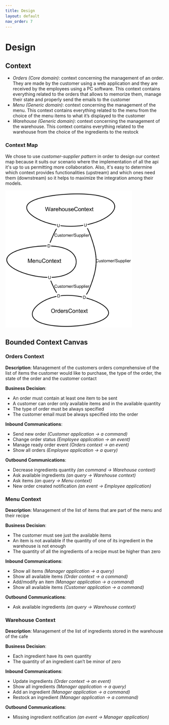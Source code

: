 ```yaml
---
title: Design
layout: default
nav_order: 7
---
```

# Design

## Context
* *Orders (Core domain)*: context concerning the management of an order. 
They are made by the customer using a web application and they are received by the employees using a PC software.
This context contains everything related to the orders that allows to memorize them, manage their state and properly send the emails to the customer
* *Menu (Generic domain)*: context concerning the management of the menu. 
This context contains everything related to the menu from the choice of the menu items to what it’s displayed to the customer
* *Warehouse (Generic domain)*: context concerning the management of the warehouse. 
This context contains everything related to the warehouse from the choice of the ingredients to the restock

### Context Map
We chose to use *customer-supplier pattern* in order to design our context map because it suits our scenario where the implementation of all the api it's up to us permitting more collaboration. Also, it's easy to determine which context provides functionalities (upstream) and which ones need them (downstream) so it helps to maximize the integration among their models. 

<img src="resources/images/Context%20Map.png" width="400">

## Bounded Context Canvas
### Orders Context
**Description**: Management of the customers orders comprehensive of the list of items the customer would like to purchase, the type of the order, the state of the order and the customer contact  
  
**Business Decision**:
* An order must contain at least one item to be sent
* A customer can order only available items and in the available quantity
* The type of order must be always specified
* The customer email must be always specified into the order  

**Inbound Communications**:
* Send new order *(Customer application → a command)*
* Change order status *(Employee application → an event)*
* Manage ready order event *(Orders context → an event)*
* Show all orders *(Employee application → a query)*  

**Outbound Communications**:
* Decrease ingredients quantity *(an command → Warehouse context)*
* Ask available ingredients *(an query → Warehouse context)*
* Ask items *(an query → Menu context)*
* New order created notification *(an event → Employee application)*

### Menu Context
**Description**: Management of the list of items that are part of the menu and their recipe

**Business Decision**:
* The customer must see just the available items
* An item is not available if the quantity of one of its ingredient in the warehouse is not enough
* The quantity of all the ingredients of a recipe must be higher than zero

**Inbound Communications**:
* Show all items *(Manager application → a query)*
* Show all available items *(Order context → a command)*
* Add/modify an item *(Manager application → a command)*
* Show all available items *(Customer application → a command)*

**Outbound Communications**:
* Ask available ingredients *(an query → Warehouse context)*

### Warehouse Context
**Description**: Management of the list of ingredients stored in the warehouse of the cafe

**Business Decision**:
* Each ingredient have its own quantity
* The quantity of an ingredient can’t be minor of zero

**Inbound Communications**:
* Update ingredients *(Order context → an event)*
* Show all ingredients *(Manager application → a query)*
* Add an ingredient *(Manager application → a command)*
* Restock an ingredient *(Manager application → a command)*

**Outbound Communications**:
* Missing ingredient notification *(an event → Manager application)*








